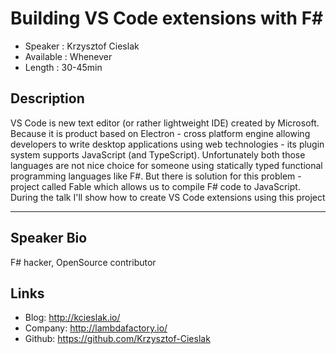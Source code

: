 Building VS Code extensions with F#
========================

* Speaker   : Krzysztof Cieslak
* Available : Whenever  
* Length    : 30-45min

Description
-----------

VS Code is new text editor (or rather lightweight IDE) created by Microsoft. Because it is product based on Electron - cross platform engine allowing developers to write desktop applications using web technologies - its plugin system supports JavaScript (and TypeScript). Unfortunately both those languages are not nice choice for someone using statically typed functional programming languages like F#. But there is solution for this problem - project called Fable which allows us to compile F# code to JavaScript. During the talk I'll show how to create VS Code extensions using this project

---------------

Speaker Bio
-----------

F# hacker, OpenSource contributor 

Links
-----

* Blog: http://kcieslak.io/
* Company: http://lambdafactory.io/
* Github: https://github.com/Krzysztof-Cieslak